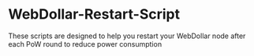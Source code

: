 # WebDollar-Restart-Script
These scripts are designed to help you restart your WebDollar node after each PoW round to reduce power consumption
